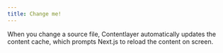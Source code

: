 ```yaml
---
title: Change me!
---
```


When you change a source file, Contentlayer automatically updates the content cache, which prompts Next.js to reload the content on screen.
